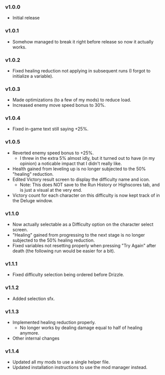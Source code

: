 ### v1.0.0
* Initial release

### v1.0.1
* Somehow managed to break it right before release so now it actually works.

### v1.0.2
* Fixed healing reduction not applying in subsequent runs (I forgot to initialize a variable).

### v1.0.3
* Made optimizations (to a few of my mods) to reduce load.
* Increased enemy move speed bonus to 30%.

### v1.0.4
* Fixed in-game text still saying +25%.

### v1.0.5
* Reverted enemy speed bonus to +25%.
    * I threw in the extra 5% almost idly, but it turned out to have (in my opinion) a noticable impact that I didn't really like.
* Health gained from leveling up is no longer subjected to the 50% "healing" reduction.
* Edited Victory result screen to display the difficulty name and icon.
    * Note: This does NOT save to the Run History or Highscores tab, and is just a visual at the very end.
* Victory count for each character on this difficulty is now kept track of in the Deluge window.

### v1.1.0
* Now actually selectable as a Difficulty option on the character select screen.
* "Healing" gained from progressing to the next stage is no longer subjected to the 50% healing reduction.
* Fixed variables not resetting properly when pressing "Try Again" after death (the following run would be easier for a bit).

### v1.1.1
* Fixed difficulty selection being ordered before Drizzle.

### v1.1.2
* Added selection sfx.

### v1.1.3
* Implemented healing reduction properly.
    * No longer works by dealing damage equal to half of healing anymore.
* Other internal changes

### v1.1.4
* Updated all my mods to use a single helper file.
* Updated installation instructions to use the mod manager instead.